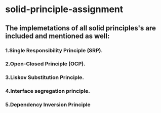 # solid-principle-assignment
## The implemetations of all solid principles's are included and mentioned as well:
### 1.Single Responsibility Principle (SRP).
### 2.Open-Closed Principle (OCP). 
### 3.Liskov Substitution Principle.
### 4.Interface segregation principle.
### 5.Dependency Inversion Principle
